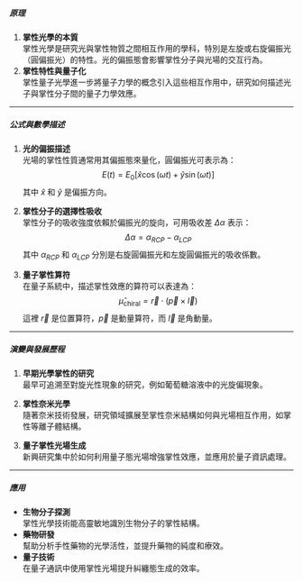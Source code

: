 ##### 原理
1. **掌性光學的本質**  
   掌性光學是研究光與掌性物質之間相互作用的學科，特別是左旋或右旋偏振光（圓偏振光）的特性。光的偏振態會影響掌性分子與光場的交互行為。
2. **掌性特性與量子化**  
   掌性量子光學進一步將量子力學的概念引入這些相互作用中，研究如何描述光子與掌性分子間的量子力學效應。
---
##### 公式與數學描述
1. **光的偏振描述**  
   光場的掌性性質通常用其偏振態來量化，圓偏振光可表示為：
   $$ E(t) = E_0 [ \hat{x} \cos(\omega t) + \hat{y} \sin(\omega t) ] $$
   其中 $\hat{x}$ 和 $\hat{y}$ 是偏振方向。

2. **掌性分子的選擇性吸收**  
   掌性分子的吸收強度依賴於偏振光的旋向，可用吸收差 $\Delta \alpha$ 表示：
   $$ \Delta \alpha = \alpha_{RCP} - \alpha_{LCP} $$
   其中 $\alpha_{RCP}$ 和 $\alpha_{LCP}$ 分別是右旋圓偏振光和左旋圓偏振光的吸收係數。

3. **量子掌性算符**  
   在量子系統中，描述掌性效應的算符可以表達為：
   $$ \hat{\mu}_{\text{chiral}} = \vec{r} \cdot (\vec{p} \times \vec{l}) $$
   這裡 $\vec{r}$ 是位置算符，$\vec{p}$ 是動量算符，而 $\vec{l}$ 是角動量。

---

##### 演變與發展歷程
1. **早期光學掌性的研究**  
   最早可追溯至對旋光性現象的研究，例如葡萄糖溶液中的光旋偏現象。

2. **掌性奈米光學**  
   隨著奈米技術發展，研究領域擴展至掌性奈米結構如何與光場相互作用，如掌性等離子體結構。

3. **量子掌性光場生成**  
   新興研究集中於如何利用量子態光場增強掌性效應，並應用於量子資訊處理。
---
##### 應用
- **生物分子探測**  
  掌性光學技術能高靈敏地識別生物分子的掌性結構。
- **藥物研發**  
  幫助分析手性藥物的光學活性，並提升藥物的純度和療效。
- **量子技術**  
  在量子通訊中使用掌性光場提升糾纏態生成的效率。